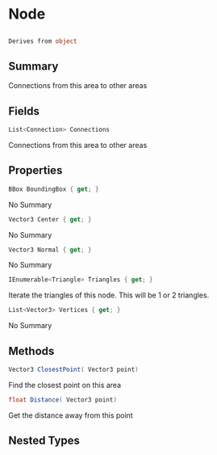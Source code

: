 # Node

## 
```c#
Derives from object
```

## Summary

Connections from this area to other areas
## Fields

```c#
List<Connection> Connections
```
Connections from this area to other areas
## Properties

```c#
BBox BoundingBox { get; } 
```
No Summary
```c#
Vector3 Center { get; } 
```
No Summary
```c#
Vector3 Normal { get; } 
```
No Summary
```c#
IEnumerable<Triangle> Triangles { get; } 
```
Iterate the triangles of this node. This will be 1 or 2 triangles.
```c#
List<Vector3> Vertices { get; } 
```
No Summary
## Methods

```c#
Vector3 ClosestPoint( Vector3 point) 
```
Find the closest point on this area
```c#
float Distance( Vector3 point) 
```
Get the distance away from this point
## Nested Types

